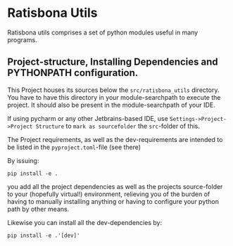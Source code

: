 # Ratisbona Utils

Ratisbona utils comprises a set of python modules useful in many programs. 

## Project-structure, Installing Dependencies and PYTHONPATH configuration.

This Project houses its sources below the `src/ratisbona_utils` directory. You have
to have this directory in your module-searchpath to execute the project. It should also
be present in the module-searchpath of your IDE.

If using pycharm or any other Jetbrains-based IDE, use 
`Settings->Project->Project Structure`
to `mark as sourcefolder` the `src`-folder of this.

The Project requirements, as well as the dev-requirements are intended to be listed in the 
`pyproject.toml`-file (see there)

By issuing:

```shell
pip install -e .
```

you add all the project dependencies as well as the projects source-folder to your
(hopefully virtual!) environment, relieving you of the burden of having to manually 
installing anything or having to configure your python path by other means.

Likewise you can install all the dev-dependencies by:

```shell
pip install -e .'[dev]'
```

